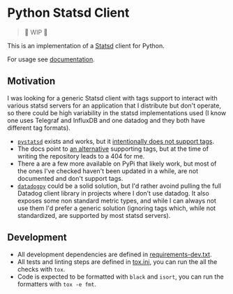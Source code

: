 Python Statsd Client
====================

> :construction: WIP :construction:

This is an implementation of a [Statsd](https://github.com/statsd/statsd) client for Python.

For usage see [documentation](./docs/source/docs.rst).

Motivation
----------

I was looking for a generic Statsd client with tags support to interact with various statsd servers for an application that I distribute but don't operate, so there could be high variability in the statsd implementations used (I know one uses Telegraf and InfluxDB and one datadog and they both have different tag formats).

- [`pystatsd`](https://statsd.readthedocs.io/en/v3.3/index.html) exists and works, but it [intentionally does not support tags](https://statsd.readthedocs.io/en/v3.3/tags.html).
- The docs point to [an alternative](https://pypi.org/project/statsd-tags/) supporting tags, but at the time of writing the repository leads to a 404 for me.
- There a are a few more available on PyPi that likely work, but most of the ones I've checked haven't been updated in a while, are not documented and don't support tags.
- [`datadogpy`](https://datadogpy.readthedocs.io/en/latest/) could be a solid solution, but I'd rather avoind pulling the full Datadog client library in projects where I don't use datadog. It also exposes some non standard metric types, and while I can always not use them I'd prefer a generic solution (ignoring tags which, while not standardized, are supported by most statsd servers).

Development
-----------

- All development dependencies are defined in [requirements-dev.txt](./requirements-dev.txt).
- All tests and linting steps are defined in [tox.ini](./tox.ini), you can run the all the checks with `tox`.
- Code is expected to be formatted with `black` and `isort`, you can run the formatters with `tox -e fmt`.
